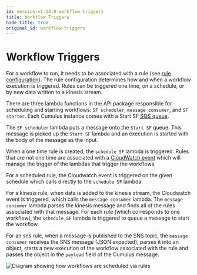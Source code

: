 ```yaml
---
id: version-v1.14.0-workflow-triggers
title: Workflow Triggers
hide_title: true
original_id: workflow-triggers
---
```


# Workflow Triggers

For a workflow to run, it needs to be associated with a rule (see [rule configuration](data-cookbooks/setup.md#rules)). The rule configuration determines how and when a workflow execution is triggered. Rules can be triggered one time, on a schedule, or by new data written to a kinesis stream.

There are three lambda functions in the API package responsible for scheduling and starting workflows: `SF scheduler`, `message consumer`, and `SF starter`. Each Cumulus instance comes with a Start SF [SQS queue](https://aws.amazon.com/sqs/).

The `SF scheduler` lambda puts a message onto the `Start SF` queue. This message is picked up the `Start SF` lambda and an execution is started with the body of the message as the input.

When a one time rule is created, the `schedule SF` lambda is triggered. Rules that are not one time are associated with a [CloudWatch event](https://docs.aws.amazon.com/AmazonCloudWatch/latest/events/WhatIsCloudWatchEvents.html) which will manage the trigger of the lambdas that trigger the workflows.

For a scheduled rule, the Cloudwatch event is triggered on the given schedule which calls directly to the `schedule SF` lambda.

For a kinesis rule, when data is added to the kinesis stream, the Cloudwatch event is triggered, which calls the `message consumer` lambda. The `message consumer` lambda parses the kinesis message and finds all of the rules associated with that message. For each rule (which corresponds to one workflow), the `schedule SF` lambda is triggered to queue a message to start the workflow.

For an sns rule, when a message is published to the SNS topic, the `message consumer` receives the SNS message (JSON expected), parses it into an object, starts a new execution of the workflow associated with the rule and passes the object in the `payload` field of the Cumulus message.

![Diagram showing how workflows are scheduled via rules](assets/schedule-workflows.png)
